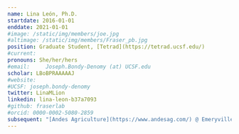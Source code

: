 ```yaml
---
name: Lina León, Ph.D.
startdate: 2016-01-01
enddate: 2021-01-01
#image: /static/img/members/joe.jpg
#altimage: /static/img/members/Fraser_pb.jpg
position: Graduate Student, [Tetrad](https://tetrad.ucsf.edu/)
#current:
pronouns: She/her/hers
#email: 	Joseph.Bondy-Denomy (at) UCSF.edu
scholar: LBoBPRAAAAAJ
#website:
#UCSF: joseph.bondy-denomy
twitter: LinaMLion
linkedin: lina-leon-b37a7093
#github: fraserlab
#orcid: 0000-0002-5080-2859
subsequent: "[Andes Agriculture](https://www.andesag.com/) @ Emeryville, CA"
---
```

